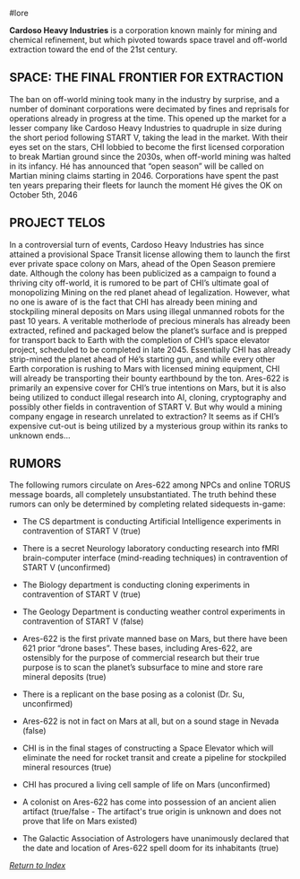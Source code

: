 #lore

**Cardoso Heavy Industries** is a corporation known mainly for mining and chemical refinement, but which pivoted towards space travel and off-world extraction toward the end of the 21st century.

## SPACE: THE FINAL FRONTIER FOR EXTRACTION
The ban on off-world mining took many in the industry by surprise, and a number of dominant corporations were decimated by fines and reprisals for operations already in progress at the time. This opened up the market for a lesser company like Cardoso Heavy Industries to quadruple in size during the short period following START V, taking the lead in the market. With their eyes set on the stars, CHI lobbied to become the first licensed corporation to break Martian ground since the 2030s, when off-world mining was halted in its infancy. Hé has announced that “open season” will be called on Martian mining claims starting in 2046. Corporations have spent the past ten years preparing their fleets for launch the moment Hé gives the OK on October 5th, 2046

## PROJECT TELOS
In a controversial turn of events, Cardoso Heavy Industries has since attained a provisional Space Transit license allowing them to launch the first ever private space colony on Mars, ahead of the Open Season premiere date. Although the colony has been publicized as a campaign to found a thriving city off-world, it is rumored to be part of CHI’s ultimate goal of monopolizing Mining on the red planet ahead of legalization. 
However, what no one is aware of is the fact that CHI has already been mining and stockpiling mineral deposits on Mars using illegal unmanned robots for the past 10 years. A veritable motherlode of precious minerals has already been extracted, refined and packaged below the planet’s surface and is prepped for transport back to Earth with the completion of CHI’s space elevator project, scheduled to be completed in late 2045. Essentially CHI has already strip-mined the planet ahead of Hé’s starting gun, and while every other Earth corporation is rushing to Mars with licensed mining equipment, CHI will already be transporting their bounty earthbound by the ton.
Ares-622 is primarily an expensive cover for CHI’s true intentions on Mars, but it is also being utilized to conduct illegal research into AI, cloning, cryptography and possibly other fields in contravention of START V. But why would a mining company engage in research unrelated to extraction? It seems as if CHI’s expensive cut-out is being utilized by a mysterious group within its ranks to unknown ends…

## RUMORS

The following rumors circulate on Ares-622 among NPCs and online TORUS message boards, all completely unsubstantiated. The truth behind these rumors can only be determined by completing related sidequests in-game:

- The CS department is conducting Artificial Intelligence experiments in contravention of START V (true)

- There is a secret Neurology laboratory conducting research into fMRI brain-computer interface (mind-reading techniques) in contravention of START V (unconfirmed)

- The Biology department is conducting cloning experiments in contravention of START V (true)

- The Geology Department is conducting weather control experiments in contravention of START V (false)

- Ares-622 is the first private manned base on Mars, but there have been 621 prior “drone bases”. These bases, including Ares-622, are ostensibly for the purpose of commercial research but their true purpose is to scan the planet’s subsurface to mine and store rare mineral deposits (true)

- There is a replicant on the base posing as a colonist (Dr. Su, unconfirmed)

- Ares-622 is not in fact on Mars at all, but on a sound stage in Nevada (false)

- CHI is in the final stages of constructing a Space Elevator which will eliminate the need for rocket transit and create a pipeline for stockpiled mineral resources (true)

- CHI has procured a living cell sample of life on Mars (unconfirmed)

- A colonist on Ares-622 has come into possession of an ancient alien artifact (true/false - The artifact's true origin is unknown and does not prove that life on Mars existed)

- The Galactic Association of Astrologers have unanimously declared that the date and location of Ares-622 spell doom for its inhabitants (true)

*[Return to Index](index2.md)*
